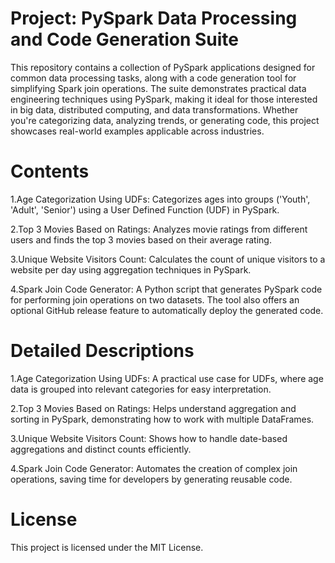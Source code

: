 # Project: PySpark Data Processing and Code Generation Suite


This repository contains a collection of PySpark applications designed for common data processing tasks, along with a code generation tool for simplifying Spark join operations. The suite demonstrates practical data engineering techniques using PySpark, making it ideal for those interested in big data, distributed computing, and data transformations. Whether you're categorizing data, analyzing trends, or generating code, this project showcases real-world examples applicable across industries.

# Contents
1.Age Categorization Using UDFs: Categorizes ages into groups ('Youth', 'Adult', 'Senior') using a User Defined Function (UDF) in PySpark.

2.Top 3 Movies Based on Ratings: Analyzes movie ratings from different users and finds the top 3 movies based on their average rating.

3.Unique Website Visitors Count: Calculates the count of unique visitors to a website per day using aggregation techniques in PySpark.

4.Spark Join Code Generator: A Python script that generates PySpark code for performing join operations on two datasets. The tool also offers an optional GitHub release feature to automatically deploy the generated code.

# Detailed Descriptions

1.Age Categorization Using UDFs: A practical use case for UDFs, where age data is grouped into relevant categories for easy interpretation.

2.Top 3 Movies Based on Ratings: Helps understand aggregation and sorting in PySpark, demonstrating how to work with multiple DataFrames.

3.Unique Website Visitors Count: Shows how to handle date-based aggregations and distinct counts efficiently.

4.Spark Join Code Generator: Automates the creation of complex join operations, saving time for developers by generating reusable code.

# License

This project is licensed under the MIT License.

